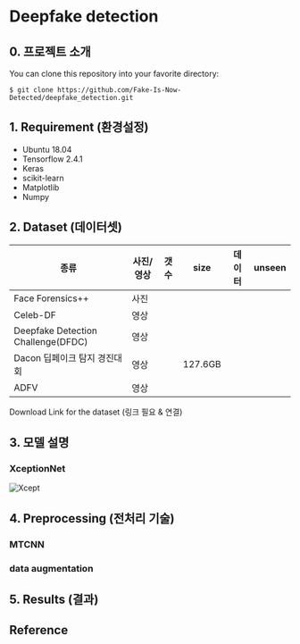 # Deepfake detection

## 0. 프로젝트 소개

You can clone this repository into your favorite directory:
```
$ git clone https://github.com/Fake-Is-Now-Detected/deepfake_detection.git
```

## 1. Requirement (환경설정)
* Ubuntu 18.04
* Tensorflow 2.4.1
* Keras
* scikit-learn
* Matplotlib
* Numpy

## 2. Dataset (데이터셋)
종류|사진/영상|갯수|size|데이터|unseen
---|-------|---|----|-----|------
Face Forensics++|사진||||
Celeb-DF|영상||||
Deepfake Detection Challenge(DFDC)|영상||||
Dacon 딥페이크 탐지 경진대회|영상||127.6GB||
ADFV|영상||||

Download Link for the dataset (링크 필요 & 연결) 

## 3. 모델 설명
### XceptionNet
![Xcept](https://img1.daumcdn.net/thumb/R1280x0/?scode=mtistory2&fname=https%3A%2F%2Fblog.kakaocdn.net%2Fdn%2FcURENc%2FbtqGdQ4oEj2%2F7kbxgeNBccVQSZMbYZn2Kk%2Fimg.png)

## 4. Preprocessing (전처리 기술)
### MTCNN

### data augmentation


## 5. Results (결과)

## Reference

